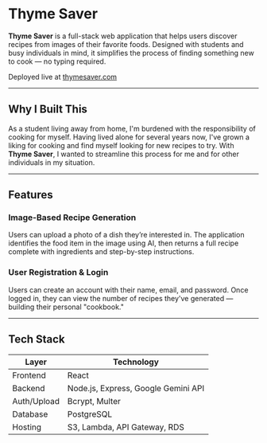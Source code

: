 # Thyme Saver 

**Thyme Saver** is a full-stack web application that helps users discover recipes from images of their favorite foods. Designed with students and busy individuals in mind, it simplifies the process of finding something new to cook — no typing required.

Deployed live at [thymesaver.com]([http://thyme-saver-frontend.s3-website.us-east-2.amazonaws.com/])

---

## Why I Built This

As a student living away from home, I'm burdened with the responsibility of cooking for myself. Having lived alone for several years now, I've grown a liking for cooking and find myself looking for new recipes to try. With **Thyme Saver**, I wanted to streamline this process for me and for other individuals in my situation.

---

## Features

### Image-Based Recipe Generation
Users can upload a photo of a dish they’re interested in. The application identifies the food item in the image using AI, then returns a full recipe complete with ingredients and step-by-step instructions.

### User Registration & Login
Users can create an account with their name, email, and password. Once logged in, they can view the number of recipes they've generated — building their personal "cookbook."

---

## Tech Stack

| Layer       | Technology                                   |
|-------------|----------------------------------------------|
| Frontend    | React                                        |
| Backend     | Node.js, Express, Google Gemini API          |
| Auth/Upload | Bcrypt, Multer                               |
| Database    | PostgreSQL                                   |
| Hosting     | S3, Lambda, API Gateway, RDS                 |
